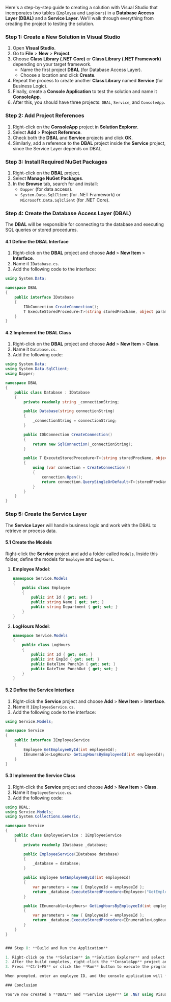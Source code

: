 Here's a step-by-step guide to creating a solution with Visual Studio that incorporates two tables (`Employee` and `LogHours`) in a **Database Access Layer (DBAL)** and a **Service Layer**. We'll walk through everything from creating the project to testing the solution.

### Step 1: **Create a New Solution in Visual Studio**

1. Open **Visual Studio**.
2. Go to **File** > **New** > **Project**.
3. Choose **Class Library (.NET Core)** or **Class Library (.NET Framework)** depending on your target framework.
   - Name the first project **DBAL** (for Database Access Layer).
   - Choose a location and click **Create**.
4. Repeat the process to create another **Class Library** named **Service** (for Business Logic).
5. Finally, create a **Console Application** to test the solution and name it **ConsoleApp**.
6. After this, you should have three projects: `DBAL`, `Service`, and `ConsoleApp`.

### Step 2: **Add Project References**

1. Right-click on the **ConsoleApp** project in **Solution Explorer**.
2. Select **Add** > **Project Reference**.
3. Check both the **DBAL** and **Service** projects and click **OK**.
4. Similarly, add a reference to the **DBAL** project inside the **Service** project, since the Service Layer depends on DBAL.

### Step 3: **Install Required NuGet Packages**

1. Right-click on the **DBAL** project.
2. Select **Manage NuGet Packages**.
3. In the **Browse** tab, search for and install:
   - `Dapper` (for data access).
   - `System.Data.SqlClient` (for .NET Framework) or `Microsoft.Data.SqlClient` (for .NET Core).

### Step 4: **Create the Database Access Layer (DBAL)**

The **DBAL** will be responsible for connecting to the database and executing SQL queries or stored procedures.

#### 4.1 Define the DBAL Interface

1. Right-click on the **DBAL** project and choose **Add** > **New Item** > **Interface**.
2. Name it `IDatabase.cs`.
3. Add the following code to the interface:

```csharp
using System.Data;

namespace DBAL
{
    public interface IDatabase
    {
        IDbConnection CreateConnection();
        T ExecuteStoredProcedure<T>(string storedProcName, object parameters);
    }
}
```

#### 4.2 Implement the DBAL Class

1. Right-click on the **DBAL** project and choose **Add** > **New Item** > **Class**.
2. Name it `Database.cs`.
3. Add the following code:

```csharp
using System.Data;
using System.Data.SqlClient;
using Dapper;

namespace DBAL
{
    public class Database : IDatabase
    {
        private readonly string _connectionString;

        public Database(string connectionString)
        {
            _connectionString = connectionString;
        }

        public IDbConnection CreateConnection()
        {
            return new SqlConnection(_connectionString);
        }

        public T ExecuteStoredProcedure<T>(string storedProcName, object parameters)
        {
            using (var connection = CreateConnection())
            {
                connection.Open();
                return connection.QuerySingleOrDefault<T>(storedProcName, parameters, commandType: CommandType.StoredProcedure);
            }
        }
    }
}
```

### Step 5: **Create the Service Layer**

The **Service Layer** will handle business logic and work with the DBAL to retrieve or process data.

#### 5.1 Create the Models

Right-click the **Service** project and add a folder called `Models`. Inside this folder, define the models for `Employee` and `LogHours`.

1. **Employee Model**:

   ```csharp
   namespace Service.Models
   {
       public class Employee
       {
           public int Id { get; set; }
           public string Name { get; set; }
           public string Department { get; set; }
       }
   }
   ```

2. **LogHours Model**:
   ```csharp
   namespace Service.Models
   {
       public class LogHours
       {
           public int Id { get; set; }
           public int EmpId { get; set; }
           public DateTime PunchIn { get; set; }
           public DateTime PunchOut { get; set; }
       }
   }
   ```

#### 5.2 Define the Service Interface

1. Right-click the **Service** project and choose **Add** > **New Item** > **Interface**.
2. Name it `IEmployeeService.cs`.
3. Add the following code to the interface:

```csharp
using Service.Models;

namespace Service
{
    public interface IEmployeeService
    {
        Employee GetEmployeeById(int employeeId);
        IEnumerable<LogHours> GetLogHoursByEmployeeId(int employeeId);
    }
}
```

#### 5.3 Implement the Service Class

1. Right-click the **Service** project and choose **Add** > **New Item** > **Class**.
2. Name it `EmployeeService.cs`.
3. Add the following code:

```csharp
using DBAL;
using Service.Models;
using System.Collections.Generic;

namespace Service
{
    public class EmployeeService : IEmployeeService
    {
        private readonly IDatabase _database;

        public EmployeeService(IDatabase database)
        {
            _database = database;
        }

        public Employee GetEmployeeById(int employeeId)
        {
            var parameters = new { EmployeeId = employeeId };
            return _database.ExecuteStoredProcedure<Employee>("GetEmployeeById", parameters);
        }

        public IEnumerable<LogHours> GetLogHoursByEmployeeId(int employeeId)
        {
            var parameters = new { EmployeeId = employeeId };
            return _database.ExecuteStoredProcedure<IEnumerable<LogHours>>("GetLogHoursByEmployeeId", parameters);
        }
    }
}


### Step 8: **Build and Run the Application**

1. Right-click on the **Solution** in **Solution Explorer** and select **Build Solution**.
2. After the build completes, right-click the **ConsoleApp** project and choose **Set as Startup Project**.
3. Press **Ctrl+F5** or click the **Run** button to execute the program.

When prompted, enter an employee ID, and the console application will fetch and display the employee's details along with their log hours.

### Conclusion

You've now created a **DBAL** and **Service Layer** in .NET using Visual Studio's UI, connected it to a database, and tested the solution with a **Console Application**. This architecture promotes good separation of concerns between database access and business logic, and it can be easily extended with additional features or services.
```

